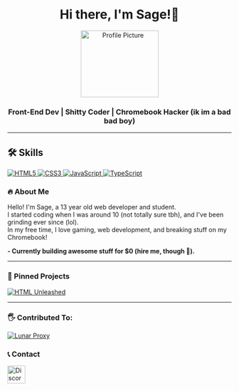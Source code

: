 <h1 align="center"><b>Hi there, I'm Sage!👋</b></h1>
<p align="center">
  <img src="https://i.imghippo.com/files/OgO2833qg.png" alt="Profile Picture" width="175" height="150">
</p>



<h3 align="center"><b>  
  Front-End Dev | Shitty Coder | Chromebook Hacker (ik im a bad bad boy)  
  <br>  
</b></h3>


---

## 🛠 Skills
<div align="left">
  <a href="https://developer.mozilla.org/en-US/docs/Web/HTML" target="_blank">
    <img src="https://img.shields.io/badge/HTML5-%23E34F26.svg?style=for-the-badge&logo=html5&logoColor=white" alt="HTML5">
  </a>
  <a href="https://developer.mozilla.org/en-US/docs/Web/CSS" target="_blank">
    <img src="https://img.shields.io/badge/CSS3-%231572B6.svg?style=for-the-badge&logo=css3&logoColor=white" alt="CSS3">
  </a>
  <a href="https://developer.mozilla.org/en-US/docs/Web/JavaScript" target="_blank">
    <img src="https://img.shields.io/badge/JavaScript-%23F7DF1E.svg?style=for-the-badge&logo=javascript&logoColor=black" alt="JavaScript">
  </a>
  <a href="https://www.typescriptlang.org/" target="_blank">
    <img src="https://img.shields.io/badge/TypeScript-%23007ACC.svg?style=for-the-badge&logo=typescript&logoColor=white" alt="TypeScript">
  </a>
</div>

### 🔥 About Me  
Hello! I'm Sage, a 13 year old web developer and student.  
I started coding when I was around 10 (not totally sure tbh), and I've been grinding ever since (lol).  
In my free time, I love gaming, web development, and breaking stuff on my Chromebook!

**- Currently building awesome stuff for $0 (hire me, though 👀).**

---

### 🚀 Pinned Projects  
[![HTML Unleashed](https://github-readme-stats.vercel.app/api/pin/?username=sxgei&repo=HTML-unleashed&theme=radical&icon_color=8a2be2)](https://github.com/exploit-kid/HTML-unleashed)

---

### 🖐 Contributed To:
[![Lunar Proxy](https://github-readme-stats.vercel.app/api/pin/?username=Lunar-Proxy&repo=Lunar&theme=radical&icon_color=8a2be2)](https://github.com/Lunar-Proxy/Lunar)

### 📞 Contact


<a href="https://discord.com/users/Modsbanthisnigga" target="_blank">
  <img src="https://uxwing.com/wp-content/themes/uxwing/download/brands-and-social-media/discord-round-color-icon.png" alt="Discord Icon" width="40" height="40" />
</a>

